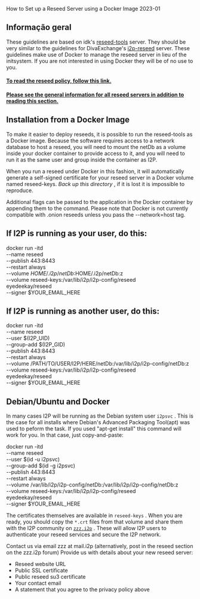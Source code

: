  How to Set up a
Reseed Server using a Docker Image 2023-01 

## Informação geral

These guidelines are based on idk\'s
[reseed-tools](https://i2pgit.org/idk/reseed-tools) server. They should
be very similar to the guidelines for DivaExchange\'s
[i2p-reseed](https://codeberg.org/diva.exchange/i2p-reseed) server.
These guidelines make use of Docker to manage the reseed server in lieu
of the initsystem. If you are not interested in using Docker they will
be of no use to you.

#### [To read the reseed policy, follow this link.](reseed-policy)

#### [Please see the general information for all reseed servers in addition to reading this section.](reseed)

## Installation from a Docker Image

To make it easier to deploy reseeds, it is possible to run the
reseed-tools as a Docker image. Because the software requires access to
a network database to host a reseed, you will need to mount the netDb as
a volume inside your docker container to provide access to it, and you
will need to run it as the same user and group inside the container as
I2P.

When you run a reseed under Docker in this fashion, it will
automatically generate a self-signed certificate for your reseed server
in a Docker volume named reseed-keys. *Back up this directory* , if it
is lost it is impossible to reproduce.

Additional flags can be passed to the application in the Docker
container by appending them to the command. Please note that Docker is
not currently compatible with .onion reseeds unless you pass the
--network=host tag.

## If I2P is running as your user, do this:

 docker run -itd \
 --name reseed \
 --publish 443:8443 \
 --restart always \
 --volume $HOME/.i2p/netDb:$HOME/.i2p/netDb:z \
 --volume reseed-keys:/var/lib/i2p/i2p-config/reseed \
 eyedeekay/reseed \
 --signer $YOUR_EMAIL_HERE

## If I2P is running as another user, do this:

 docker run -itd \
 --name reseed \
 --user $(I2P_UID) \
 --group-add $(I2P_GID) \
 --publish 443:8443 \
 --restart always \
 --volume /PATH/TO/USER/I2P/HERE/netDb:/var/lib/i2p/i2p-config/netDb:z \
 --volume reseed-keys:/var/lib/i2p/i2p-config/reseed \
 eyedeekay/reseed \
 --signer $YOUR_EMAIL_HERE

## **Debian/Ubuntu and Docker**

In many cases I2P will be running as the Debian system user ` i2psvc ` .
This is the case for all installs where Debian's Advanced Packaging
Tool(apt) was used to peform the task. If you used \"apt-get install\"
this command will work for you. In that case, just copy-and-paste:

 docker run -itd \
 --name reseed \
 --user $(id -u i2psvc) \
 --group-add $(id -g i2psvc) \
 --publish 443:8443 \
 --restart always \
 --volume /var/lib/i2p/i2p-config/netDb:/var/lib/i2p/i2p-config/netDb:z \
 --volume reseed-keys:/var/lib/i2p/i2p-config/reseed \
 eyedeekay/reseed \
 --signer $YOUR_EMAIL_HERE

The certificates themselves are available in ` reseed-keys ` . When you
are ready, you should copy the ` *.crt ` files from that volume and
share them with the I2P community on [` zzz.i2p `](http://zzz.i2p) .
These will allow I2P users to authenticate your reseed services and
secure the I2P network.

Contact us via email zzz at mail.i2p (alternatively, post in the reseed
section on the zzz.i2p forum) Provide us with details about your new
reseed server:

- Reseed website URL
- Public SSL certificate
- Public reseed su3 certificate
- Your contact email
- A statement that you agree to the privacy policy above


